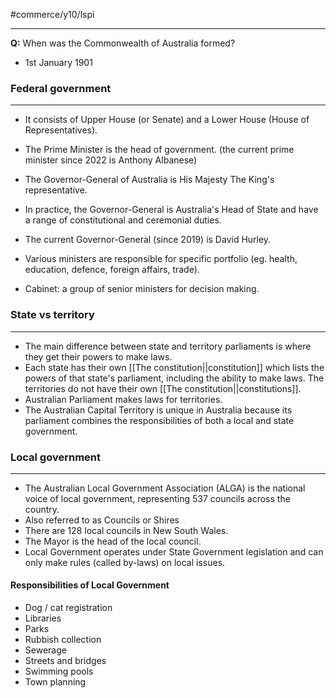#commerce/y10/lspi 

---

**Q:** When was the Commonwealth of Australia formed?
- 1st January 1901

### Federal government
---
- It consists of Upper House (or Senate) and a Lower House (House of Representatives).
- The Prime Minister is the head of government. (the current prime minister since 2022 is Anthony Albanese)
- The Governor-General of Australia is His Majesty The King's representative.
- In practice, the Governor-General is Australia's Head of State and have a range of constitutional and ceremonial duties.
- The current Governor-General (since 2019) is David Hurley.

- Various ministers are responsible for specific portfolio (eg. health, education, defence, foreign affairs, trade).
- Cabinet: a group of senior ministers for decision making.

### State vs territory
---
- The main difference between state and territory parliaments is where they get their powers to make laws.
- Each state has their own [[The constitution||constitution]] which lists the powers of that state's parliament, including the ability to make laws. The territories do not have their own [[The constitution||constitutions]].
- Australian Parliament makes laws for territories.
- The Australian Capital Territory is unique in Australia because its parliament combines the responsibilities of both a local and state government.

### Local government
---
- The Australian Local Government Association (ALGA) is the national voice of local government, representing 537 councils across the country.
- Also referred to as Councils or Shires
- There are 128 local councils in New South Wales.
- The Mayor is the head of the local council.
- Local Government operates under State Government legislation and can only make rules (called by-laws) on local issues.

#### Responsibilities of Local Government
- Dog / cat registration
- Libraries
- Parks
- Rubbish collection
- Sewerage
- Streets and bridges
- Swimming pools
- Town planning

